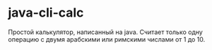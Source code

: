 # java-cli-calc
Простой калькулятор, написанный на java.
Считает только одну операцию с двумя арабскими или римскими числами от 1 до 10.

